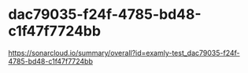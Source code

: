 # dac79035-f24f-4785-bd48-c1f47f7724bb
https://sonarcloud.io/summary/overall?id=examly-test_dac79035-f24f-4785-bd48-c1f47f7724bb
